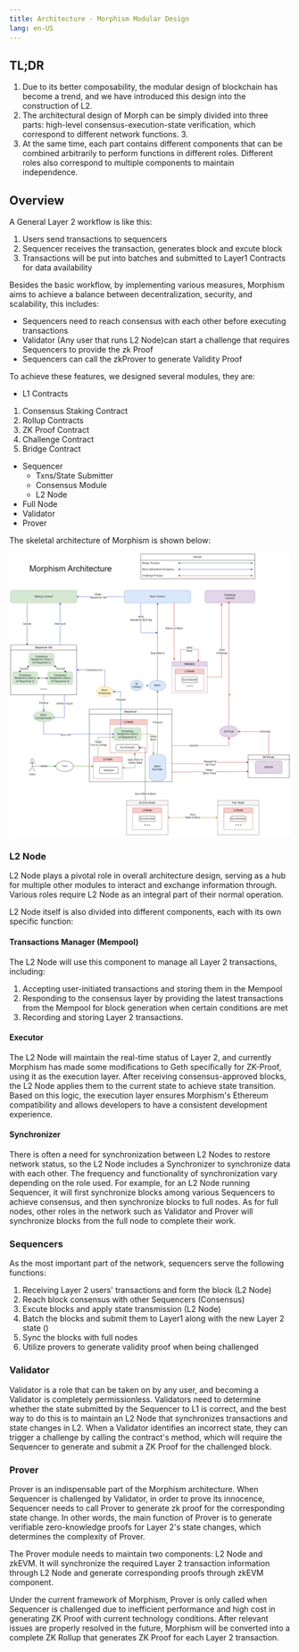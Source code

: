```yaml
---
title: Architecture - Morphism Modular Design
lang: en-US
---
```



## TL;DR

1. Due to its better composability, the modular design of blockchain has become a trend, and we have introduced this design into the construction of L2. 
2. The architectural design of Morph can be simply divided into three parts: high-level consensus-execution-state verification, which correspond to different network functions. 3.
3. At the same time, each part contains different components that can be combined arbitrarily to perform functions in different roles. Different roles also correspond to multiple components to maintain independence.

## Overview



A General Layer 2 workflow is like this:
1. Users send transactions to sequencers
2. Sequencer receives the transaction, generates block and excute block
3. Transactions will be put into batches and submitted to Layer1 Contracts for data availability

Besides the basic workflow, by implementing various measures, Morphism aims to achieve a balance between decentralization, security, and scalability, this includes:
- Sequencers need to reach consensus with each other before executing transactions
- Validator (Any user that runs L2 Node)can start a challenge that requires Sequencers to provide the zk Proof
- Sequencers can call the zkProver to generate Validity Proof

To achieve these features, we designed several modules, they are:
- L1 Contracts
1. Consensus Staking Contract
2. Rollup Contracts
3. ZK Proof Contract
4. Challenge Contract
5. Bridge Contract

- Sequencer
  - Txns/State Submitter
  - Consensus Module
  - L2 Node
- Full Node
- Validator
- Prover

The skeletal architecture of Morphism is shown below:


![arichitecture](../../assets/docs/protocol/archi.png)


### L2 Node

L2 Node plays a pivotal role in overall architecture design, serving as a hub for multiple other modules to interact and exchange information through. Various roles require L2 Node as an integral part of their normal operation.

L2 Node itself is also divided into different components, each with its own specific function:

#### Transactions Manager (Mempool)
The L2 Node will use this component to manage all Layer 2 transactions, including:
1. Accepting user-initiated transactions and storing them in the Mempool
2. Responding to the consensus layer by providing the latest transactions from the Mempool for block generation when certain conditions are met
3. Recording and storing Layer 2 transactions.

#### Executor
The L2 Node will maintain the real-time status of Layer 2, and currently Morphism has made some modifications to Geth specifically for ZK-Proof, using it as the execution layer. After receiving consensus-approved blocks, the L2 Node applies them to the current state to achieve state transition.
Based on this logic, the execution layer ensures Morphism's Ethereum compatibility and allows developers to have a consistent development experience.

#### Synchronizer
There is often a need for synchronization between L2 Nodes to restore network status, so the L2 Node includes a Synchronizer to synchronize data with each other. The frequency and functionality of synchronization vary depending on the role used. For example, for an L2 Node running Sequencer, it will first synchronize blocks among various Sequencers to achieve consensus, and then synchronize blocks to full nodes. As for full nodes, other roles in the network such as Validator and Prover will synchronize blocks from the full node to complete their work.

### Sequencers

As the most important part of the network, sequencers serve the following functions:
1. Receiving Layer 2 users' transactions and form the block (L2 Node)
2. Reach block consensus with other Sequencers (Consensus)
3. Excute blocks and apply state transmission (L2 Node)
4. Batch the blocks and submit them to Layer1 along with the new Layer 2 state ()
5. Sync the blocks with full nodes
6. Utilize provers to generate validity proof when being challenged


### Validator

Validator is a role that can be taken on by any user, and becoming a Validator is completely permissionless. Validators need to determine whether the state submitted by the Sequencer to L1 is correct, and the best way to do this is to maintain an L2 Node that synchronizes transactions and state changes in L2. 
When a Validator identifies an incorrect state, they can trigger a challenge by calling the contract's method, which will require the Sequencer to generate and submit a ZK Proof for the challenged block. 


### Prover

Prover is an indispensable part of the Morphism architecture. When Sequencer is challenged by Validator, in order to prove its innocence, Sequencer needs to call Prover to generate zk proof for the corresponding state change. In other words, the main function of Prover is to generate verifiable zero-knowledge proofs for Layer 2's state changes, which determines the complexity of Prover.

The Prover module needs to maintain two components: L2 Node and zkEVM. It will synchronize the required Layer 2 transaction information through L2 Node and generate corresponding proofs through zkEVM component.

Under the current framework of Morphism, Prover is only called when Sequencer is challenged due to inefficient performance and high cost in generating ZK Proof with current technology conditions. After relevant issues are properly resolved in the future, Morphism will be converted into a complete ZK Rollup that generates ZK Proof for each Layer 2 transaction.

